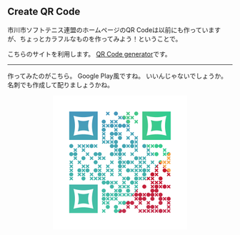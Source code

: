 ## Create QR Code

市川市ソフトテニス連盟のホームページのQR Codeは以前にも作っていますが、ちょっとカラフルなものを作ってみよう！ということで。

こちらのサイトを利用します。
[QR Code generator](https://www.unitag.io/qrcode)です。

<hr />

作ってみたのがこちら。
Google Play風ですね。
いいんじゃないでしょうか。
名刺でも作成して配りましょうかね。

<center><img src="./picture/githubpage-qrcode-001.png" alt="" title=""></center>
